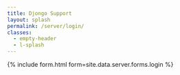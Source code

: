 ```yaml
---
title: Djongo Support
layout: splash
permalink: /server/login/
classes:
  - empty-header
  - l-splash
---
```


{% include form.html 
    form=site.data.server.forms.login %}

